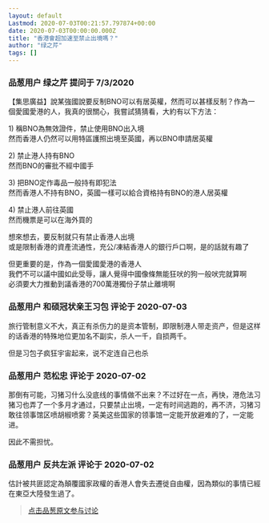 ```yaml
---
layout: default
Lastmod: 2020-07-03T00:21:57.797874+00:00
date: 2020-07-03T00:00:00.000Z
title: "香港會超加速至禁止出境嗎？"
author: "绿之芹"
tags: []
---
```



### 品葱用户 **绿之芹** 提问于 7/3/2020
    
【集思廣益】說某強國說要反制BNO可以有居英權，然而可以甚樣反制？作為一個愛國愛港的人，我真的很關心，我嘗試猜猜看，大約有以下方法：  
  
  
1) 稱BNO為無效證件，禁止使用BNO出入境  
然而香港人仍然可以用特區護照出境至英國，再以BNO申請居英權  
  
2) 禁止港人持有BNO  
然而BNO的審批不經中國手  
  
3) 把BNO定作毒品一般持有即犯法  
然而香港人不持有BNO，英國一樣可以給合資格持有BNO的港人居英權  
  
4) 禁止港人前往英國  
然而機票是可以在海外買的  
  
  
想來想去，要反制就只有禁止香港人出境  
或是限制香港的資產流通性，充公/凍結香港人的銀行戶口啊，是的話就有趣了  
  
但更重要的是，作為一個愛國愛港的香港人  
我們不可以議中國如此受辱，讓人覺得中國像條無能狂吠的狗一般吠完就算啊  
必須要大力推動到議香港的700萬港獨份子禁止離境啊
    
                

### 品葱用户 **和硕冠状亲王习包** 评论于 2020-07-03
        
旅行管制意义不大，真正有杀伤力的是资本管制，即限制港人带走资产，但是这样的话香港的特殊地位更加名不副实，杀人一千，自损两千。  
  
但是习包子疯狂宇宙起来，说不定连自己也杀
        
                

### 品葱用户 **范松忠** 评论于 2020-07-02
        
那倒有可能，习猪习什么没底线的事情做不出来？不过好在一点，再快，港危法习猪习也弄了一个多月才通过，只要禁止出境，一定有时间逃跑的，再不济，习猪习敢往领事馆区喷胡椒喷雾？英美这些国家的领事馆一定能开放避难的了，一定能进。  
  
因此不需担忧。
        
                

### 品葱用户 **反共左派** 评论于 2020-07-02
        
估計被共匪認定為顛覆國家政權的香港人會失去遷徙自由權，因為類似的事情已經在東亞大陸發生過了。
        
                





> [点击品葱原文参与讨论](https://pincong.rocks/question/28001)

